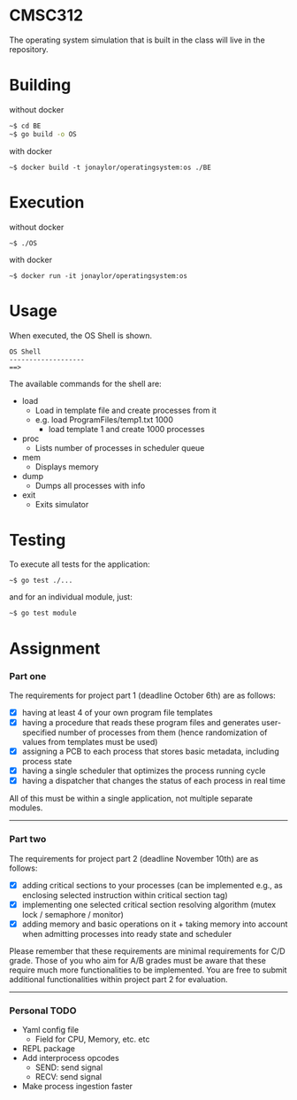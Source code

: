 # CMSC312

The operating system simulation that is built in the class
will live in the repository. 


# Building 

without docker
```sh
~$ cd BE
~$ go build -o OS
```

with docker
```
~$ docker build -t jonaylor/operatingsystem:os ./BE
```

# Execution

without docker
```
~$ ./OS
```

with docker
```
~$ docker run -it jonaylor/operatingsystem:os
```

# Usage

When executed, the OS Shell is shown. 

```
OS Shell
-------------------
==> 
```

The available commands for the shell are:
- load
    - Load in template file and create processes from it
    - e.g. load ProgramFiles/temp1.txt 1000
        - load template 1 and create 1000 processes
- proc
    - Lists number of processes in scheduler queue
- mem
    - Displays memory
- dump
    - Dumps all processes with info
- exit
    - Exits simulator

# Testing

To execute all tests for the application:

```
~$ go test ./...
```

and for an individual module, just:

```
~$ go test module
```

# Assignment

### Part one


The requirements for project part 1 (deadline October 6th) are as follows:

- [x] having at least 4 of your own program file templates
- [x] having a procedure that reads these program files and generates user-specified number of processes from them (hence randomization of values from templates must be used)
- [x] assigning a PCB to each process that stores basic metadata, including process state
- [x] having a single scheduler that optimizes the process running cycle 
- [x] having a dispatcher that changes the status of each process in real time

All of this must be within a single application, not multiple separate modules.

---------------------

### Part two

The requirements for project part 2 (deadline November 10th) are as follows:

- [x] adding critical sections to your processes (can be implemented e.g., as enclosing selected instruction within critical section tag)
- [x] implementing one selected critical section resolving algorithm (mutex lock / semaphore / monitor)
- [x] adding memory and basic operations on it + taking memory into account when admitting processes into ready state and scheduler

Please remember that these requirements are minimal requirements for C/D grade. Those of you who aim for A/B grades must be aware that these require much more functionalities to be implemented. You are free to submit additional functionalities within project part 2 for evaluation.

---------------------------

### Personal TODO
- Yaml config file
    - Field for CPU, Memory, etc. etc
- REPL package
- Add interprocess opcodes
    - SEND: send signal
    - RECV: send signal
- Make process ingestion faster
